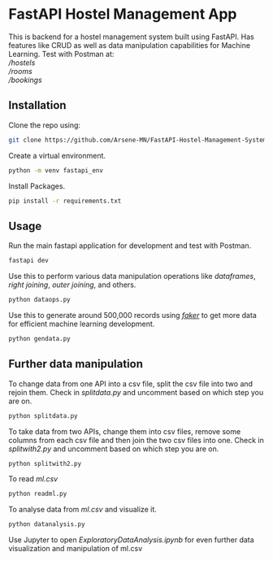 # FastAPI Hostel Management App

This is backend for a hostel management system built using FastAPI. Has features like CRUD as well as data manipulation capabilities for Machine Learning. Test with Postman at:<br>
*/hostels*  
*/rooms*  
*/bookings*

## Installation

Clone the repo using:
```bash
git clone https://github.com/Arsene-MN/FastAPI-Hostel-Management-System.git
```
Create a virtual environment.
```bash
python -m venv fastapi_env
```
Install Packages.
```bash
pip install -r requirements.txt
```

## Usage

Run the main fastapi application for development and test with Postman.
```bash
fastapi dev
```
Use this to perform various data manipulation operations like *dataframes*, *right joining*, *outer joining*, and others.
```bash
python dataops.py
```
Use this to generate around 500,000 records using [_faker_](https://fakerjs.dev) to get more data for efficient machine learning development.
```bash
python gendata.py
```
## Further data manipulation

To change data from one API into a csv file, split the csv file into two and rejoin them. Check in *splitdata.py* and uncomment based on which step you are on.
```bash
python splitdata.py
```
To take data from two APIs, change them into csv files, remove some columns from each csv file and then join the two csv files into one. Check in *splitwith2.py* and uncomment based on which step you are on.
```bash
python splitwith2.py
```
To read *ml.csv*
```bash
python readml.py
```
To analyse data from *ml.csv* and visualize it.
```bash
python datanalysis.py
```
Use Jupyter to open *ExploratoryDataAnalysis.ipynb* for even further data visualization and manipulation of ml.csv
